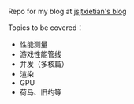 Repo for my blog at [jsjtxietian's blog](https://jsjtxietian.github.io/)



Topics to be covered：

* 性能测量
* 游戏性能管线
* 并发（多核篇）
* 渲染
* GPU
* 荷马、旧约等